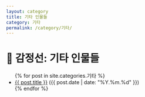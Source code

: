 ```yaml
---
layout: category
title: 기타 인물들
category: 기타
permalink: /category/기타/
---
```


<h1>📜 감정선: 기타 인물들</h1>

<ul>
  {% for post in site.categories.기타 %}
    <li>
      <a href="{{ post.url }}">{{ post.title }}</a> ({{ post.date | date: "%Y.%m.%d" }})
    </li>
  {% endfor %}
</ul>
